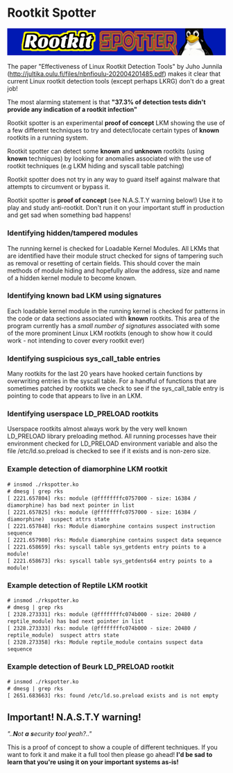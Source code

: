 # Rootkit Spotter
![](rootkit-spotter-logo.png)    

The paper "Effectiveness of Linux Rootkit Detection Tools" by Juho Junnila (http://jultika.oulu.fi/files/nbnfioulu-202004201485.pdf) makes it clear that current Linux rootkit detection tools (except perhaps LKRG) don't do a great job!    

The most alarming statement is that __**"37.3% of detection tests didn't provide any indication of a rootkit infection"**__      

Rootkit spotter is an experimental **proof of concept** LKM showing the use of a few different techniques to try and detect/locate certain types of **known** rootkits in a running system.   

Rootkit spotter can detect some **known** and **unknown** rootkits (using **known** techniques) by looking for anomalies associated with the use of rootkit techniques (e.g LKM hiding and syscall table patching)  

Rootkit spotter does not try in any way to guard itself against malware that attempts to circumvent or bypass it. 

Rootkit spotter is **proof of concept** (see N.A.S.T.Y warning below!) Use it to play and study anti-rootkit. Don't run it on your important stuff in production and get sad when something bad happens!    

### Identifying hidden/tampered modules 

The running kernel is checked for Loadable Kernel Modules. All LKMs that are identified have their module struct checked for signs of tampering such as removal or resetting of certain fields. This should cover the main methods of module hiding and hopefully allow the address, size and name of a hidden kernel module to become known. 

### Identifying known bad LKM using signatures    

Each loadable kernel module in the running kernel is checked for patterns in the code or data sections associated with **known** rootkits. This area of the program currently has a _small number of signatures_ associated with some of the more prominent Linux LKM rootkits (enough to show how it could work - not intending to cover every rootkit ever)     

### Identifying suspicious sys_call_table entries    

Many rootkits for the last 20 years have hooked certain functions by overwriting entries in the syscall table. For a handful of functions that are sometimes patched by rootkits we check to see if the sys_call_table entry is pointing to code that appears to live in an LKM. 

### Identifying userspace LD_PRELOAD rootkits

Userspace rootkits almost always work by the very well known LD_PRELOAD library preloading method. All running processes have their environment checked for LD_PRELOAD environment variable and also the file /etc/ld.so.preload is checked to see if it exists and is non-zero size.  

### Example detection of diamorphine LKM rootkit

```              
# insmod ./rkspotter.ko
# dmesg | grep rks
[ 2221.657804] rks: module (@ffffffffc0757000 - size: 16384 / diamorphine) has bad next pointer in list
[ 2221.657825] rks: module (@ffffffffc0757000 - size: 16384 / diamorphine)  suspect attrs state
[ 2221.657848] rks: Module diamorphine contains suspect instruction sequence    
[ 2221.657980] rks: Module diamorphine contains suspect data sequence                                           
[ 2221.658659] rks: syscall table sys_getdents entry points to a module!                   
[ 2221.658673] rks: syscall table sys_getdents64 entry points to a module!
```
### Example detection of Reptile LKM rootkit

```
# insmod ./rkspotter.ko
# dmesg | grep rks
[ 2328.273331] rks: module (@ffffffffc074b000 - size: 20480 / reptile_module) has bad next pointer in list
[ 2328.273333] rks: module (@ffffffffc074b000 - size: 20480 / reptile_module)  suspect attrs state
[ 2328.273358] rks: Module reptile_module contains suspect data sequence
```

### Example detection of Beurk LD_PRELOAD rootkit

```
# insmod ./rkspotter.ko
# dmesg | grep rks
[ 2651.683663] rks: found /etc/ld.so.preload exists and is not empty
```

## Important! N.A.S.T.Y warning! 

_"..**N**ot **a** **s**ecurity **t**ool **y**eah?.."_

This is a proof of concept to show a couple of different techniques. If you want to fork it and make it a full tool then please go ahead! **I'd be sad to learn that you're using it on your important systems as-is!** 
